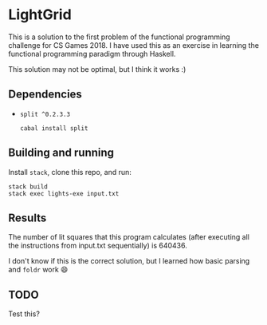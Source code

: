 # LightGrid

This is a solution to the first problem of the functional programming
challenge for CS Games 2018. I have used this as an exercise in learning
the functional programming paradigm through Haskell.

This solution may not be optimal, but I think it works :)

## Dependencies

 - `split ^0.2.3.3`
    ```
    cabal install split
    ```

## Building and running

Install `stack`, clone this repo, and run:

    stack build
    stack exec lights-exe input.txt

## Results

The number of lit squares that this program calculates (after executing
all the instructions from input.txt sequentially) is 640436.

I don't know if this is the correct solution, but I learned how basic
parsing and `foldr` work :smile:

## TODO

Test this?
